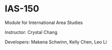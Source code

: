 # IAS-150
Module for International Area Studies

Instructor: Crystal Chang

Developers: Makena Schwinn, Kelly Chen, Leo Li
